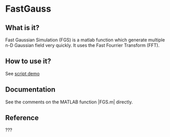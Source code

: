 # FastGauss

## What is it?
Fast Gaussian Simulation (FGS) is a matlab function which generate multiple n-D Gaussian field very quickly. It uses the Fast Fourrier Transform (FFT).

## How to use it?
See [script demo](https://gaia-unil.github.io/FastGaussianSimulation/html/script)

## Documentation
See the comments on the MATLAB function |FGS.m| directly. 

## Reference
???
